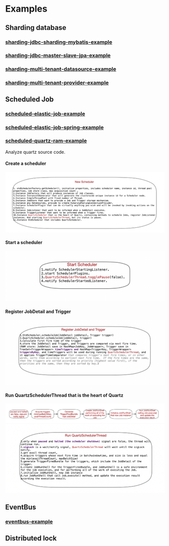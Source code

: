 # Examples
## Sharding database
### [sharding-jdbc-sharding-mybatis-example](https://github.com/Andy-Gong/examples/tree/master/sharding-jdbc-sharding-mybatis-example)
### [sharding-jdbc-master-slave-jpa-example](https://github.com/Andy-Gong/examples/tree/master/sharding-jdbc-master-slave-jpa-example)
### [sharding-multi-tenant-datasource-example](https://github.com/Andy-Gong/examples/tree/master/sharding-multi-tenant-datasource-example)
### [sharding-multi-tenant-provider-example](https://github.com/Andy-Gong/examples/tree/master/sharding-multi-tenant-provider-example)
## Scheduled Job
### [scheduled-elastic-job-example](https://github.com/Andy-Gong/examples/tree/master/scheduled-elastic-job-example)
### [scheduled-elastic-job-spring-example](https://github.com/Andy-Gong/examples/tree/master/scheduled-elastic-job-spring-example)
### [scheduled-quartz-ram-example](https://github.com/Andy-Gong/examples/tree/master/scheduled-quartz-ram-example)
Analyze quartz source code.
#### Create a scheduler
![image](https://github.com/Andy-Gong/examples/blob/master/new_scheduler_workflow.png)
#### Start a scheduler
![image](https://github.com/Andy-Gong/examples/blob/master/start_scheduler.png)
#### Register JobDetail and Trigger
![image](https://github.com/Andy-Gong/examples/blob/master/register_jobs_workflow.png)
#### Run QuartzSchedulerThread that is the heart of Quartz
![image](https://github.com/Andy-Gong/examples/blob/master/QuartzSchedulerThread_workflow.png)
![image](https://github.com/Andy-Gong/examples/blob/master/run_QuartzSchedulerThread.png)

## EventBus
### [eventbus-example](https://github.com/Andy-Gong/examples/tree/master/eventbus-example)
## Distributed lock
###
